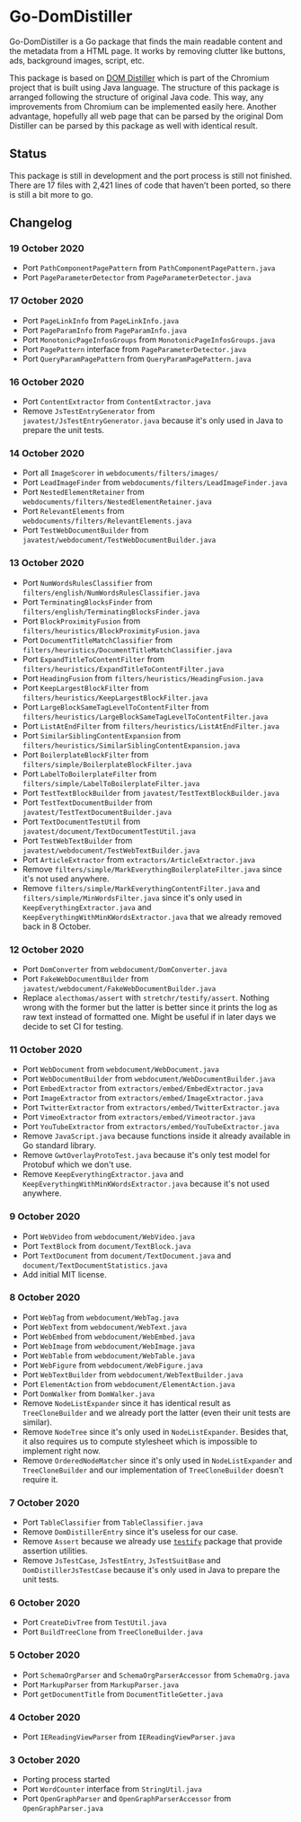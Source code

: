 # Go-DomDistiller

Go-DomDistiller is a Go package that finds the main readable content and the metadata from a HTML page. It works by removing clutter like buttons, ads, background images, script, etc.

This package is based on [DOM Distiller][0] which is part of the Chromium project that is built using Java language. The structure of this package is arranged following the structure of original Java code. This way, any improvements from Chromium can be implemented easily here. Another advantage, hopefully all web page that can be parsed by the original Dom Distiller can be parsed by this package as well with identical result.

## Status

This package is still in development and the port process is still not finished. There are 17 files with 2,421 lines of code that haven’t been ported, so there is still a bit more to go.

## Changelog

### 19 October 2020

- Port `PathComponentPagePattern` from `PathComponentPagePattern.java`
- Port `PageParameterDetector` from `PageParameterDetector.java`

### 17 October 2020

- Port `PageLinkInfo` from `PageLinkInfo.java`
- Port `PageParamInfo` from `PageParamInfo.java`
- Port `MonotonicPageInfosGroups` from `MonotonicPageInfosGroups.java`
- Port `PagePattern` interface from `PageParameterDetector.java`
- Port `QueryParamPagePattern` from `QueryParamPagePattern.java`

### 16 October 2020

- Port `ContentExtractor` from `ContentExtractor.java`
- Remove `JsTestEntryGenerator` from `javatest/JsTestEntryGenerator.java` because it's only used in Java to prepare the unit tests.

### 14 October 2020

- Port all `ImageScorer` in `webdocuments/filters/images/`
- Port `LeadImageFinder` from `webdocuments/filters/LeadImageFinder.java`
- Port `NestedElementRetainer` from `webdocuments/filters/NestedElementRetainer.java`
- Port `RelevantElements` from `webdocuments/filters/RelevantElements.java`
- Port `TestWebDocumentBuilder` from `javatest/webdocument/TestWebDocumentBuilder.java`

### 13 October 2020

- Port `NumWordsRulesClassifier` from `filters/english/NumWordsRulesClassifier.java`
- Port `TerminatingBlocksFinder` from `filters/english/TerminatingBlocksFinder.java`
- Port `BlockProximityFusion` from `filters/heuristics/BlockProximityFusion.java`
- Port `DocumentTitleMatchClassifier` from `filters/heuristics/DocumentTitleMatchClassifier.java`
- Port `ExpandTitleToContentFilter` from `filters/heuristics/ExpandTitleToContentFilter.java`
- Port `HeadingFusion` from `filters/heuristics/HeadingFusion.java`
- Port `KeepLargestBlockFilter` from `filters/heuristics/KeepLargestBlockFilter.java`
- Port `LargeBlockSameTagLevelToContentFilter` from `filters/heuristics/LargeBlockSameTagLevelToContentFilter.java`
- Port `ListAtEndFilter` from `filters/heuristics/ListAtEndFilter.java`
- Port `SimilarSiblingContentExpansion` from `filters/heuristics/SimilarSiblingContentExpansion.java`
- Port `BoilerplateBlockFilter` from `filters/simple/BoilerplateBlockFilter.java`
- Port `LabelToBoilerplateFilter` from `filters/simple/LabelToBoilerplateFilter.java`
- Port `TestTextBlockBuilder` from `javatest/TestTextBlockBuilder.java`
- Port `TestTextDocumentBuilder` from `javatest/TestTextDocumentBuilder.java`
- Port `TextDocumentTestUtil` from `javatest/document/TextDocumentTestUtil.java`
- Port `TestWebTextBuilder` from `javatest/webdocument/TestWebTextBuilder.java`
- Port `ArticleExtractor` from `extractors/ArticleExtractor.java`
- Remove `filters/simple/MarkEverythingBoilerplateFilter.java` since it's not used anywhere.
- Remove `filters/simple/MarkEverythingContentFilter.java` and `filters/simple/MinWordsFilter.java` since it's only used in `KeepEverythingExtractor.java` and `KeepEverythingWithMinKWordsExtractor.java` that we already removed back in 8 October.

### 12 October 2020

- Port `DomConverter` from `webdocument/DomConverter.java`
- Port `FakeWebDocumentBuilder` from `javatest/webdocument/FakeWebDocumentBuilder.java`
- Replace `alecthomas/assert` with `stretchr/testify/assert`. Nothing wrong with the former but the latter is better since it prints the log as raw text instead of formatted one. Might be useful if in later days we decide to set CI for testing.

### 11 October 2020

- Port `WebDocument` from `webdocument/WebDocument.java`
- Port `WebDocumentBuilder` from `webdocument/WebDocumentBuilder.java`
- Port `EmbedExtractor` from `extractors/embed/EmbedExtractor.java`
- Port `ImageExtractor` from `extractors/embed/ImageExtractor.java`
- Port `TwitterExtractor` from `extractors/embed/TwitterExtractor.java`
- Port `VimeoExtractor` from `extractors/embed/Vimeotractor.java`
- Port `YouTubeExtractor` from `extractors/embed/YouTubeExtractor.java`
- Remove `JavaScript.java` because functions inside it already available in Go standard library.
- Remove `GwtOverlayProtoTest.java` because it's only test model for Protobuf which we don't use.
- Remove `KeepEverythingExtractor.java` and `KeepEverythingWithMinKWordsExtractor.java` because it's not used anywhere.

### 9 October 2020

- Port `WebVideo` from `webdocument/WebVideo.java`
- Port `TextBlock` from `document/TextBlock.java`
- Port `TextDocument` from `document/TextDocument.java` and `document/TextDocumentStatistics.java`
- Add initial MIT license.

### 8 October 2020

- Port `WebTag` from `webdocument/WebTag.java`
- Port `WebText` from `webdocument/WebText.java`
- Port `WebEmbed` from `webdocument/WebEmbed.java`
- Port `WebImage` from `webdocument/WebImage.java`
- Port `WebTable` from `webdocument/WebTable.java`
- Port `WebFigure` from `webdocument/WebFigure.java`
- Port `WebTextBuilder` from `webdocument/WebTextBuilder.java`
- Port `ElementAction` from `webdocument/ElementAction.java`
- Port `DomWalker` from `DomWalker.java`
- Remove `NodeListExpander` since it has identical result as `TreeCloneBuilder` and we already port the latter (even their unit tests are similar).
- Remove `NodeTree` since it's only used in `NodeListExpander`. Besides that, it also requires us to compute stylesheet which is impossible to implement right now.
- Remove `OrderedNodeMatcher` since it's only used in `NodeListExpander` and `TreeCloneBuilder` and our implementation of `TreeCloneBuilder` doesn't require it.

### 7 October 2020

- Port `TableClassifier` from `TableClassifier.java`
- Remove `DomDistillerEntry` since it's useless for our case.
- Remove `Assert` because we already use [`testify`][1] package that provide assertion utilities.
- Remove `JsTestCase`, `JsTestEntry`, `JsTestSuitBase` and `DomDistillerJsTestCase` because it's only used in Java to prepare the unit tests.

### 6 October 2020

- Port `CreateDivTree` from `TestUtil.java`
- Port `BuildTreeClone` from `TreeCloneBuilder.java`

### 5 October 2020

- Port `SchemaOrgParser` and `SchemaOrgParserAccessor` from `SchemaOrg.java`
- Port `MarkupParser` from `MarkupParser.java`
- Port `getDocumentTitle` from `DocumentTitleGetter.java`

### 4 October 2020

- Port `IEReadingViewParser` from `IEReadingViewParser.java`

### 3 October 2020

- Porting process started
- Port `WordCounter` interface from `StringUtil.java`
- Port `OpenGraphParser` and `OpenGraphParserAccessor` from `OpenGraphParser.java`

[0]: https://chromium.googlesource.com/chromium/dom-distiller
[1]: https://github.com/stretchr/testify